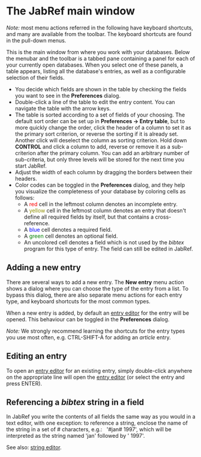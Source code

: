 The JabRef main window
======================

*Note:* most menu actions referred in the following have keyboard shortcuts, and many are available from the toolbar. The keyboard shortcuts are found in the pull-down menus.

This is the main window from where you work with your databases. Below the menubar and the toolbar is a tabbed pane containing a panel for each of your currently open databases. When you select one of these panels, a table appears, listing all the database's entries, as well as a configurable selection of their fields.

-   You decide which fields are shown in the table by checking the fields you want to see in the **Preferences** dialog.
-   Double-click a line of the table to edit the entry content. You can navigate the table with the arrow keys.
-   The table is sorted according to a set of fields of your choosing. The default sort order can be set up in **Preferences -&gt; Entry table**, but to more quickly change the order, click the header of a column to set it as the primary sort criterion, or reverse the sorting if it is already set. Another click will deselect the column as sorting criterion. Hold down **CONTROL** and click a column to add, reverse or remove it as a sub-criterion after the primary column. You can add an arbitrary number of sub-criteria, but only three levels will be stored for the next time you start JabRef.
-   Adjust the width of each column by dragging the borders between their headers.
-   Color codes can be toggled in the **Preferences** dialog, and they help you visualize the completeness of your database by coloring cells as follows:
    -   A <span style="color: red">red</span> cell in the leftmost column denotes an incomplete entry.
    -   A <span style="color: #909000">yellow</span> cell in the leftmost column denotes an entry that doesn't define all required fields by itself, but that contains a cross-reference.
    -   A <span style="color: blue">blue</span> cell denotes a required field.
    -   A <span style="color: green">green</span> cell denotes an optional field.
    -   An uncolored cell denotes a field which is not used by the *bibtex* program for this type of entry. The field can still be edited in JabRef.

Adding a new entry
------------------

There are several ways to add a new entry. The **New entry** menu action shows a dialog where you can choose the type of the entry from a list. To bypass this dialog, there are also separate menu actions for each entry type, and keyboard shortcuts for the most common types.

When a new entry is added, by default an [entry editor](entry_editor_help.md) for the entry will be opened. This behaviour can be toggled in the **Preferences** dialog.

*Note:* We strongly recommend learning the shortcuts for the entry types you use most often, e.g. CTRL-SHIFT-A for adding an *article* entry.

Editing an entry
----------------

To open an [entry editor](entry_editor_help.md) for an existing entry, simply double-click anywhere on the appropriate line will open the [entry editor](entry_editor_help.md) (or select the entry and press ENTER).

Referencing a *bibtex* string in a field
----------------------------------------

In JabRef you write the contents of all fields the same way as you would in a text editor, with one exception: to reference a string, enclose the name of the string in a set of \# characters, e.g.:
  '\#jan\# 1997',
which will be interpreted as the string named 'jan' followed by ' 1997'.

See also: [string editor](string_editor_help.md).
